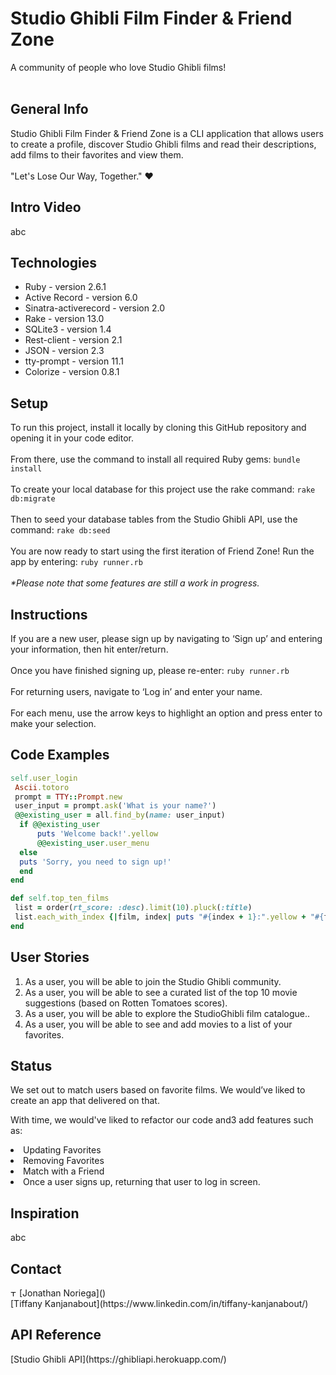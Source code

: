 <h1>Studio Ghibli Film Finder & Friend Zone</h1>
A community of people who love Studio Ghibli films!
<br></br>
<h2>General Info</h2>
<p>
Studio Ghibli Film Finder & Friend Zone is a CLI application that allows users to create a profile, discover Studio Ghibli films and read their descriptions, add films to their favorites and view them.<br>
<br>"Let's Lose Our Way, Together." ♥︎</br>
</p>

<h2>Intro Video</h2>

<p>abc</p>

<h2>Technologies</h2>

<ul>
 <li>Ruby - version 2.6.1</li>
 <li>Active Record - version 6.0</li>
 <li>Sinatra-activerecord - version 2.0</li>
 <li>Rake - version 13.0</li>
 <li>SQLite3 - version 1.4</li>
 <li>Rest-client - version 2.1</li>
 <li>JSON - version 2.3</li>
 <li>tty-prompt - version 11.1</li>
 <li>Colorize - version 0.8.1</li> 
</ul>

<h2>Setup</h2>
To run this project, install it locally by cloning this GitHub repository and opening it in your code editor.<br><br>
From there, use the command to install all required Ruby gems: <code>bundle install</code><br><br>
To create your local database for this project use the rake command: <code>rake db:migrate</code><br><br>
Then to seed your database tables from the Studio Ghibli API, use the command: <code>rake db:seed</code><br><br>
You are now ready to start using the first iteration of Friend Zone! Run the app by entering: <code>ruby runner.rb</code><br><br>
<i>*Please note that some features are still a work in progress.</i>

<h2>Instructions</h2>
If you are a new user, please sign up by navigating to ‘Sign up’ and entering your information, then hit enter/return.<br><br>
Once you have finished signing up, please re-enter:
<code>ruby runner.rb</code><br><br>
For returning users, navigate to ‘Log in’ and enter your name.<br><br>
For each menu, use the arrow keys to highlight an option and press enter to make your selection.

<h2>Code Examples</h2>

```ruby
self.user_login
 Ascii.totoro
 prompt = TTY::Prompt.new
 user_input = prompt.ask('What is your name?')
 @@existing_user = all.find_by(name: user_input)
  if @@existing_user
      puts 'Welcome back!'.yellow
      @@existing_user.user_menu
  else
  puts 'Sorry, you need to sign up!'
  end
end
```

``` ruby 
def self.top_ten_films
 list = order(rt_score: :desc).limit(10).pluck(:title)
 list.each_with_index {|film, index| puts "#{index + 1}:".yellow + "#{film}"}
end
```


<h2>User Stories</h2>

<ol>
<li>As a user, you will be able to join the Studio Ghibli community.</li>
<li>As a user, you will be able to see a curated list of the top 10 movie suggestions (based on Rotten Tomatoes scores).</li>
<li>As a user, you will be able to explore the StudioGhibli film catalogue..</li>
<li>As a user, you will be able to see and add movies to a list of your favorites.</li>
</ol>

<h2>Status</h2>

<p>We set out to match users based on favorite films. We would’ve liked to create an app that delivered on that.</p>

With time, we would've liked to refactor our code and3 add features such as:
<li>Updating Favorites</li>
<li>Removing Favorites</li>
<li>Match with a Friend</li>
<li>Once a user signs up, returning that user to log in screen.</li>

<h2>Inspiration</h2>

<p>abc</p>

<h2>Contact</h2>
<a href="https://www.linkedin.com/in/tiffany-kanjanabout/"><img src="https://user-images.githubusercontent.com/68958970/94946276-dc7b8a00-04a9-11eb-9431-366689b9fa06.png" alt="Tiffany Kanjanabout" style="width:10px;height:10px;"></a>
[Jonathan Noriega]()<br>
[Tiffany Kanjanabout](https://www.linkedin.com/in/tiffany-kanjanabout/)

<h2>API Reference</h2>
[Studio Ghibli API](https://ghibliapi.herokuapp.com/)
